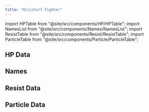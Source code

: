 ```yaml
---
title: "Hilichurl Fighter"
---
```


import HPTable from "@site/src/components/HP/HPTable";
import NamesList from "@site/src/components/Names/NamesList";
import ResistTable from "@site/src/components/Resist/ResistTable";
import ParticleTable from "@site/src/components/Particle/ParticleTable";

## HP Data

<HPTable item_key="hilichurlfighter" data_src="enemy" />

## Names

<NamesList item_key="hilichurlfighter" data_src="enemy" />

## Resist Data

<ResistTable item_key="hilichurlfighter" data_src="enemy" />

## Particle Data

<ParticleTable item_key="hilichurlfighter" data_src="enemy" />